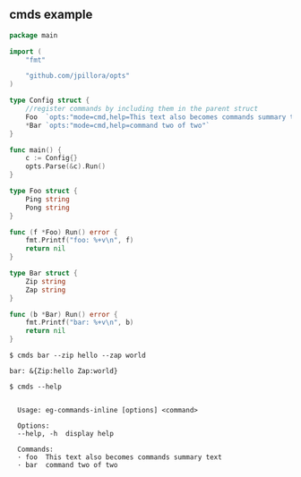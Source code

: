 ## cmds example

<!--tmpl,code=go:cat main.go -->
``` go 
package main

import (
	"fmt"

	"github.com/jpillora/opts"
)

type Config struct {
	//register commands by including them in the parent struct
	Foo  `opts:"mode=cmd,help=This text also becomes commands summary text"`
	*Bar `opts:"mode=cmd,help=command two of two"`
}

func main() {
	c := Config{}
	opts.Parse(&c).Run()
}

type Foo struct {
	Ping string
	Pong string
}

func (f *Foo) Run() error {
	fmt.Printf("foo: %+v\n", f)
	return nil
}

type Bar struct {
	Zip string
	Zap string
}

func (b *Bar) Run() error {
	fmt.Printf("bar: %+v\n", b)
	return nil
}
```
<!--/tmpl-->

```
$ cmds bar --zip hello --zap world
```

<!--tmpl,code=plain:go run main.go bar --zip hello --zap world -->
``` plain 
bar: &{Zip:hello Zap:world}
```
<!--/tmpl-->

```
$ cmds --help
```

<!--tmpl,code=plain:go build -o eg-commands-inline && ./eg-commands-inline --help ; rm eg-commands-inline -->
``` plain 

  Usage: eg-commands-inline [options] <command>

  Options:
  --help, -h  display help

  Commands:
  · foo  This text also becomes commands summary text
  · bar  command two of two

```
<!--/tmpl-->
